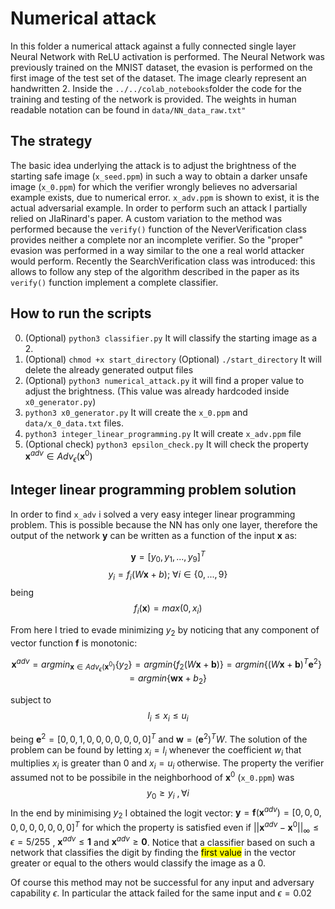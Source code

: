 # Numerical attack

In this folder a numerical attack against a fully connected single layer Neural Network with ReLU activation is performed.
The Neural Network was previously trained on the MNIST dataset, the evasion is performed on the first image of the test set of the dataset. The image clearly represent an handwritten 2.
Inside the `../../colab_notebooks`folder the code for the training and testing of the network is provided.
The weights in human readable notation can be found in `data/NN_data_raw.txt"`

## The strategy 

The basic idea underlying the attack is to adjust the brightness of the starting safe image (`x_seed.ppm`) in such a way to obtain a
darker unsafe image (`x_0.ppm`) for which the verifier wrongly believes no adversarial example exists, due to numerical error.
`x_adv.ppm` is shown to exist, it is the actual adversarial example.
In order to perform such an attack I partially relied on JIaRinard's paper. A custom variation to the method was performed because the `verify()` function of the NeverVerification class provides neither a complete nor an incomplete verifier. So the "proper" evasion was performed in a way similar to the one a real world attacker would perform.
Recently the SearchVerification class was introduced: this allows to follow any step of the algorithm described in the paper as its `verify()` function implement a complete classifier.

## How to run the scripts
0. (Optional) `python3 classifier.py`  It will classify the starting image as a 2.
1. (Optional) `chmod +x start_directory` 
(Optional) `./start_directory`
It will delete the already generated output files
2. (Optional) `python3 numerical_attack.py` it will find a proper value to adjust the brightness. (This value was already hardcoded inside `x0_generator.py`)
3. `python3 x0_generator.py`  It will create the `x_0.ppm` and `data/x_0_data.txt` files.
4. `python3 integer_linear_programming.py` It will create `x_adv.ppm` file
5.  (Optional check) `python3 epsilon_check.py` It will check the property $\textbf{x}^{adv} \in Adv_\epsilon(\textbf{x}^0)$


## Integer linear programming problem solution

In order to find `x_adv` i solved a very easy integer linear programming problem.
This is possible because the NN has only one layer, therefore the output of the network $\textbf{y}$ can be written as a function of the input  $\textbf{x}$ as:

$$ 
\textbf{y} = [y_0, y_1, ..., y_9]^T 
$$
$$
y_i = f_i(W \textbf{x} +b );\ \forall i \in \lbrace 0,...,9 \rbrace
$$
being 
$$ 
f_i(\textbf{x}) = max(0,x_i) 
$$

From here I tried to evade minimizing $y_2$ by noticing that any component of vector function $\textbf{f}$ is monotonic:

$$\textbf{x}^{adv} =  argmin_{\textbf{x} \in Adv_\epsilon(\textbf{x}^0)} \lbrace y_2 \rbrace = argmin\lbrace f_2(W\textbf{x}+\textbf{b})\rbrace 
= argmin \lbrace  (W\textbf{x}+\textbf{b})^T  \textbf{e}^2 \rbrace 
= argmin \lbrace \textbf{w} \textbf{x}+b_2\rbrace $$

subject to 
$$l_i \le x_i \le u_i$$


being $\textbf{e}^2 = [0,0,1,0,0,0,0,0,0,0]^T$ and $\textbf{w} = ({\textbf{e}^2})^T W$.
The solution of the problem can be found by letting $x_i=l_i$ whenever the coefficient $w_i$ that multiplies $x_i$ is greater than $0$ and $x_i = u_i$ otherwise.
The property the verifier assumed not to be possibile in the neighborhood of $\textbf{x}^0$ (`x_0.ppm`) was 
$$y_0 \ge y_i \ ,\forall i$$
In the end by minimising $y_2$ I obtained the logit vector: 
$\textbf{y} = \textbf{f}(\textbf{x}^{adv}) = [0,0,0,0,0,0,0,0,0,0]^T$ for which the property is satisfied even if $||\textbf{x}^{adv} - \textbf{x}^0  ||_\infty \le \epsilon = 5/255$ , $\textbf{x}^{adv} \le \textbf{1}$ and $\textbf{x}^{adv} \ge \textbf{0}$.
Notice that a classifier based on such a network that classifies the digit by finding the <mark>first value</mark> in the vector greater or equal to the others would classify the image as a 0.

Of course this method may not be successful for any input and adversary capability $\epsilon$. In particular the attack failed for the same input and $\epsilon = 0.02$





